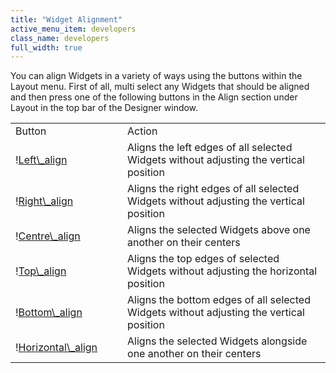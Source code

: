 ```yaml
---
title: "Widget Alignment"
active_menu_item: developers
class_name: developers
full_width: true
---
```



You can align Widgets in a variety of ways using the buttons within the Layout menu. First of all, multi select any Widgets that should be aligned and then press one of the following buttons in the Align section under Layout in the top bar of the Designer window.

<table>
<tr>
<td width="126">
Button

</td>
<td width="16">
</td>
<td>
Action

</td>
</tr>
<tr>
<td width="126">
  !<a href="/img/docs/left_align.png">Left\_align</a>

</td>
<td width="16">
</td>
<td>
Aligns the left edges of all selected Widgets without adjusting the vertical position

</td>
</tr>
<tr>
<td width="126">
  !<a href="/img/docs/right_align.png">Right\_align</a>

</td>
<td width="16">
</td>
<td>
Aligns the right edges of all selected Widgets without adjusting the vertical position

</td>
</tr>
<tr>
<td width="126">
  !<a href="/img/docs/centre_align.png">Centre\_align</a>

</td>
<td width="16">
</td>
<td>
Aligns the selected Widgets above one another on their centers

</td>
</tr>
<tr>
<td width="126">
  !<a href="/img/docs/top_align.png">Top\_align</a>

</td>
<td width="16">
</td>
<td>
Aligns the top edges of selected Widgets without adjusting the horizontal position

</td>
</tr>
<tr>
<td width="126">
  !<a href="/img/docs/bottom_align.png">Bottom\_align</a>

</td>
<td width="16">
</td>
<td>
Aligns the bottom edges of all selected Widgets without adjusting the vertical position

</td>
</tr>
<tr>
<td width="126">
  !<a href="/img/docs/horizontal_align.png">Horizontal\_align</a>

</td>
<td width="16">
</td>
<td>
Aligns the selected Widgets alongside one another on their centers

</td>
</tr>
</table>

